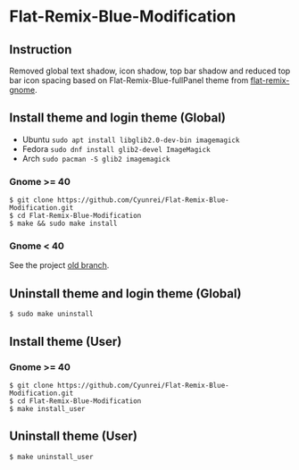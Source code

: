 # Flat-Remix-Blue-Modification
## Instruction
Removed global text shadow, icon shadow, top bar shadow and reduced top bar icon spacing based on Flat-Remix-Blue-fullPanel theme from [flat-remix-gnome](https://github.com/daniruiz/flat-remix-gnome).
## Install theme and login theme (Global)
- Ubuntu `sudo apt install libglib2.0-dev-bin imagemagick`
- Fedora `sudo dnf install glib2-devel ImageMagick`
- Arch `sudo pacman -S glib2 imagemagick`
### Gnome >= 40
```shell
$ git clone https://github.com/Cyunrei/Flat-Remix-Blue-Modification.git
$ cd Flat-Remix-Blue-Modification
$ make && sudo make install
```
### Gnome < 40
See the project [old branch](https://github.com/Cyunrei/Flat-Remix-Blue-Modification/tree/old#flat-remix-blue-modification).
## Uninstall theme and login theme (Global)
```shell
$ sudo make uninstall
```
## Install theme (User)
### Gnome >= 40
```shell
$ git clone https://github.com/Cyunrei/Flat-Remix-Blue-Modification.git
$ cd Flat-Remix-Blue-Modification
$ make install_user
```
## Uninstall theme (User)
```shell
$ make uninstall_user
```